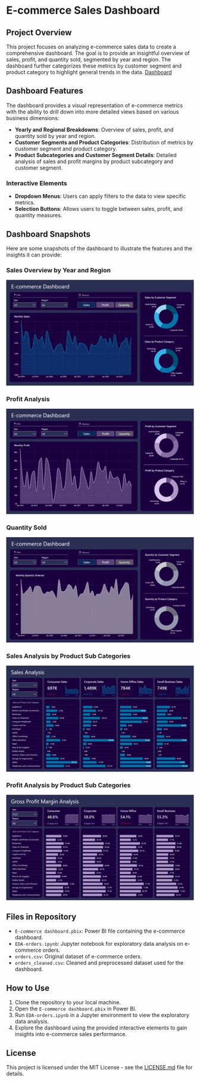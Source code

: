 # E-commerce Sales Dashboard

## Project Overview
This project focuses on analyzing e-commerce sales data to create a comprehensive dashboard. The goal is to provide an insightful overview of sales, profit, and quantity sold, segmented by year and region. The dashboard further categorizes these metrics by customer segment and product category to highlight general trends in the data. 
[Dashboard](https://app.powerbi.com/view?r=eyJrIjoiYWNmMDkwYzktMmFkZS00NzI4LTk5YjktNTZhY2YwNmJhYjRmIiwidCI6ImRhNzA4NmQzLTliNDktNGQyOC05OWJkLWM0NzY3YjIxMDFjYSIsImMiOjEwfQ%3D%3D)

## Dashboard Features
The dashboard provides a visual representation of e-commerce metrics with the ability to drill down into more detailed views based on various business dimensions:
- **Yearly and Regional Breakdowns**: Overview of sales, profit, and quantity sold by year and region.
- **Customer Segments and Product Categories**: Distribution of metrics by customer segment and product category.
- **Product Subcategories and Customer Segment Details**: Detailed analysis of sales and profit margins by product subcategory and customer segment.

### Interactive Elements
- **Dropdown Menus**: Users can apply filters to the data to view specific metrics.
- **Selection Buttons**: Allows users to toggle between sales, profit, and quantity measures.

## Dashboard Snapshots
Here are some snapshots of the dashboard to illustrate the features and the insights it can provide:

### Sales Overview by Year and Region
![Sales Overview](examples/1.png)

### Profit Analysis
![Profit Overview](examples/2.png)

### Quantity Sold 
![Quantity Sold](examples/3.png)

### Sales Analysis by Product Sub Categories 
![Sales by products](examples/4.png)

### Profit Analysis by Product Sub Categories 
![Profit by products](examples/5.png)

## Files in Repository
- `E-commerce dashboard.pbix`: Power BI file containing the e-commerce dashboard.
- `EDA-orders.ipynb`: Jupyter notebook for exploratory data analysis on e-commerce orders.
- `orders.csv`: Original dataset of e-commerce orders.
- `orders_cleaned.csv`: Cleaned and preprocessed dataset used for the dashboard.

## How to Use
1. Clone the repository to your local machine.
2. Open the `E-commerce dashboard.pbix` in Power BI.
3. Run `EDA-orders.ipynb` in a Jupyter environment to view the exploratory data analysis.
4. Explore the dashboard using the provided interactive elements to gain insights into e-commerce sales performance.

## License
This project is licensed under the MIT License - see the [LICENSE.md](LICENSE.md) file for details.
